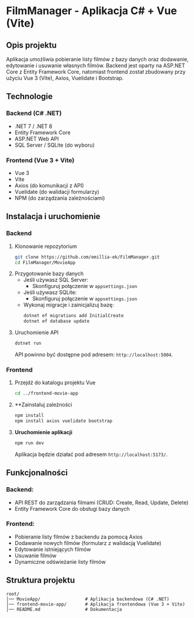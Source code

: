 # FilmManager - Aplikacja C# + Vue (Vite)

## Opis projektu
Aplikacja umożliwia pobieranie listy filmów z bazy danych oraz dodawanie, edytowanie i usuwanie własnych filmów. Backend jest oparty na ASP.NET Core z Entity Framework Core, natomiast frontend został zbudowany przy użyciu Vue 3 (Vite), Axios, Vuelidate i Bootstrap.

## Technologie

### Backend (C# .NET)
- .NET 7 / .NET 8
- Entity Framework Core
- ASP.NET Web API
- SQL Server / SQLite (do wyboru)

### Frontend (Vue 3 + Vite)
- Vue 3
- Vite
- Axios (do komunikacji z API)
- Vuelidate (do walidacji formularzy)
- NPM (do zarządzania zależnościami)

## Instalacja i uruchomienie

### Backend
1. Klonowanie repozytorium
   ```sh
   git clone https://github.com/emillia-ek/FilmManager.git
   cd FilmManager/MovieApp
   ```
2. Przygotowanie bazy danych
   - Jeśli używasz SQL Server:
     - Skonfiguruj połączenie w `appsettings.json`
   - Jeśli używasz SQLite:
     - Skonfiguruj połączenie w `appsettings.json`
   - Wykonaj migracje i zainicjalizuj bazę:
     ```sh
     dotnet ef migrations add InitialCreate
     dotnet ef database update
     ```
3. Uruchomienie API
   ```sh
   dotnet run
   ```
   API powinno być dostępne pod adresem: `http://localhost:5004`.

### Frontend
1. Przejdź do katalogu projektu Vue
   ```sh
   cd ../frontend-movie-app
   ```
2. **Zainstaluj zależności
   ```sh
   npm install
   npm install axios vuelidate bootstrap
   ```
3. **Uruchomienie aplikacji**
   ```sh
   npm run dev
   ```
   Aplikacja będzie działać pod adresem `http://localhost:5173/`.

## Funkcjonalności

### Backend:
- API REST do zarządzania filmami (CRUD: Create, Read, Update, Delete)
- Entity Framework Core do obsługi bazy danych

### Frontend:
- Pobieranie listy filmów z backendu za pomocą Axios
- Dodawanie nowych filmów (formularz z walidacją Vuelidate)
- Edytowanie istniejących filmów
- Usuwanie filmów
- Dynamiczne odświeżanie listy filmów

## Struktura projektu

```
root/
│── MovieApp/                 # Aplikacja backendowa (C# .NET)
│── frontend-movie-app/       # Aplikacja frontendowa (Vue 3 + Vite)
│── README.md                 # Dokumentacja
```




